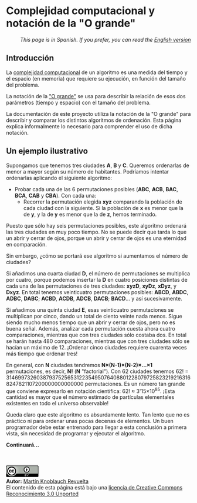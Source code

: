 # Complejidad computacional y notación de la "O grande"

<p align="right"><i>This page is in Spanish. If you prefer, you can read the <a href="../en/BigOhNotation.md">English version</a></i></p>

## Introducción

La [complejidad computacional](http://es.wikipedia.org/wiki/Teor%C3%ADa_de_la_complejidad_computacional) de un algoritmo es una medida del tiempo y el espacio (en memoria) que requiere su ejecución, en función del tamaño del problema.

La notación de la ["O grande"](http://es.wikipedia.org/wiki/Cota_superior_asint%C3%B3tica) se usa para describir la relación de esos dos parámetros (tiempo y espacio) con el tamaño del problema.

La documentación de este proyecto utiliza la notación de la "O grande" para describir y comparar los distintos algoritmos de ordenación. Esta página explica informalmente lo necesario para comprender el uso de dicha notación.

## Un ejemplo ilustrativo

Supongamos que tenemos tres ciudades **A**, **B** y **C**. Queremos ordenarlas de menor a mayor según su número de habitantes. Podríamos intentar ordenarlas aplicando el siguiente algoritmo:

  + Probar cada una de las 6 permutaciones posibles (**ABC**, **ACB**, **BAC**, **BCA**, **CAB** y **CBA**). Con cada una:
    - Recorrer la permutación elegida **xyz** comparando la población de cada ciudad con la siguiente. Si la población de **x** es menor que la de **y**, y la de **y** es menor que la de **z**, hemos terminado.

Puesto que sólo hay seis permutaciones posibles, este algoritmo ordenará las tres ciudades en muy poco tiempo. No se puede decir que tarda lo que un abrir y cerrar de ojos, porque un abrir y cerrar de ojos es una eternidad en comparación.

Sin embargo, ¿cómo se portará ese algoritmo si aumentamos el número de ciudades?

Si añadimos una cuarta ciudad **D**, el número de permutaciones se multiplica por cuatro, porque podemos insertar la **D** en cuatro posiciones distintas de cada una de las permutaciones de tres ciudades: **xyzD**, **xyDz**, **xDyz**, y **Dxyz**. En total tenemos veinticuatro permutaciones posibles: **ABCD**, **ABDC**, **ADBC**, **DABC**; **ACBD**, **ACDB**, **ADCB**, **DACB**; **BACD**... y así sucesivamente.

Si añadimos una quinta ciudad **E**, esas veinticuatro permutaciones se multiplican por cinco, dando un total de ciento veinte nada menos. Sigue siendo mucho menos tiempo que un abrir y cerrar de ojos, pero no es buena señal. Además, analizar cada permutación cuesta ahora cuatro comparaciones, mientras que con tres ciudades sólo costaba dos. En total se harán hasta 480 comparaciones, mientras que con tres ciudades sólo se hacían un máximo de 12. ¡Ordenar cinco ciudades requiere cuarenta veces más tiempo que ordenar tres!

En general, con **N** ciudades tendremos **N×(N-1)×(N-2)×...×1** permutaciones, es decir, **N!** (**N** "factorial"). Con 62 ciudades tenemos 62! = 31469973260387937525653122354950764088012280797258232192163168247821107200000000000000 permutaciones. Es un número tan grande que conviene expresarlo en notación científica: 62! ≈ 3'15×10<sup>85</sup>. ¡Esta cantidad es mayor que el número estimado de partículas elementales existentes en todo el universo observable!

Queda claro que este algoritmo es absurdamente lento. Tan lento que no es práctico ni para ordenar unas pocas decenas de elementos. Un buen programador debe estar entrenado para llegar a esta conclusión a primera vista, sin necesidad de programar y ejecutar el algoritmo.

**Continuará...**


<br><br>
<a href='../LICENSE'><img src='../img/cc_by_88x31.png' alt='Creative Commons License' /></a><br>
**Autor:** [Martín Knoblauch Revuelta](http://www.mkrevuelta.com/es/acerca-de-mi/)<br>
El contenido de esta página está bajo una [licencia de Creative Commons Reconocimiento 3.0 Unported](../LICENSE)</a>


